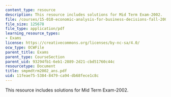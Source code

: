 ```yaml
---
content_type: resource
description: This resource includes solutions for Mid Term Exam-2002.
file: /courses/15-010-economic-analysis-for-business-decisions-fall-2004/11feae7553848479ca94db68fece1c8c_smpmdtrm2002_ans.pdf
file_size: 125678
file_type: application/pdf
learning_resource_types:
- Exams
license: https://creativecommons.org/licenses/by-nc-sa/4.0/
ocw_type: OCWFile
parent_title: Exams
parent_type: CourseSection
parent_uid: 93294fb1-6eb1-2889-2d21-cbd51760c44c
resourcetype: Document
title: smpmdtrm2002_ans.pdf
uid: 11feae75-5384-8479-ca94-db68fece1c8c
---
```

This resource includes solutions for Mid Term Exam-2002.